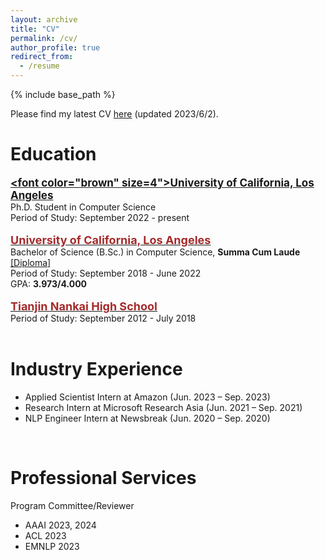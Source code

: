 ```yaml
---
layout: archive
title: "CV"
permalink: /cv/
author_profile: true
redirect_from:
  - /resume
---
```


{% include base_path %}

Please find my latest CV [here](/files/CV_diwu.pdf) (updated 2023/6/2). 

# Education
<span style="color:black; font-size:17px"><b><a href="https://cs.ucla.edu" target="_blank"><font color="brown" size=4">University of California, Los Angeles</font></a></b></span><br/>
Ph.D. Student in Computer Science<br/>
Period of Study: September 2022 - present <br/>
<br/>
<span style="color:black; font-size:17px"><b><a href="https://cs.ucla.edu" target="_blank"><font color="brown" size="4">University of California, Los Angeles</font></a></b></span><br/>
Bachelor of Science (B.Sc.) in Computer Science, <b>Summa Cum Laude</b> <a href="../files/bs_diploma.pdf">[Diploma]</a> <br/>
Period of Study: September 2018 - June 2022 <br/>
GPA: <b>3.973/4.000</b> <br/>
<br/>
<span style="color:black; font-size:17px"><b><a href="http://www.nkzx.cn/" target="_blank"><font color="brown" size="4">Tianjin Nankai High School</font></a></b></span><br/>
Period of Study: September 2012 - July 2018 <br/>
<br/>

# Industry Experience
* Applied Scientist Intern at Amazon (Jun. 2023 – Sep. 2023)
* Research Intern at Microsoft Research Asia (Jun. 2021 – Sep. 2021)
* NLP Engineer Intern at Newsbreak (Jun. 2020 – Sep. 2020)
<br/>

# Professional Services 
Program Committee/Reviewer
* AAAI 2023, 2024
* ACL 2023
* EMNLP 2023
